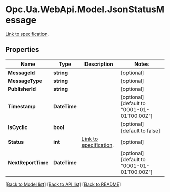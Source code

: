 # Opc.Ua.WebApi.Model.JsonStatusMessage
[Link to specification]().

## Properties

Name | Type | Description | Notes
------------ | ------------- | ------------- | -------------
**MessageId** | **string** |  | [optional] 
**MessageType** | **string** |  | [optional] 
**PublisherId** | **string** |  | [optional] 
**Timestamp** | **DateTime** |  | [optional] [default to "0001-01-01T00:00Z"]
**IsCyclic** | **bool** |  | [optional] [default to false]
**Status** | **int** | [Link to specification](https://reference.opcfoundation.org/v105/Core/docs/Part14/6.2.1). | [optional] 
**NextReportTime** | **DateTime** |  | [optional] [default to "0001-01-01T00:00Z"]

[[Back to Model list]](../README.md#documentation-for-models) [[Back to API list]](../README.md#documentation-for-api-endpoints) [[Back to README]](../README.md)

